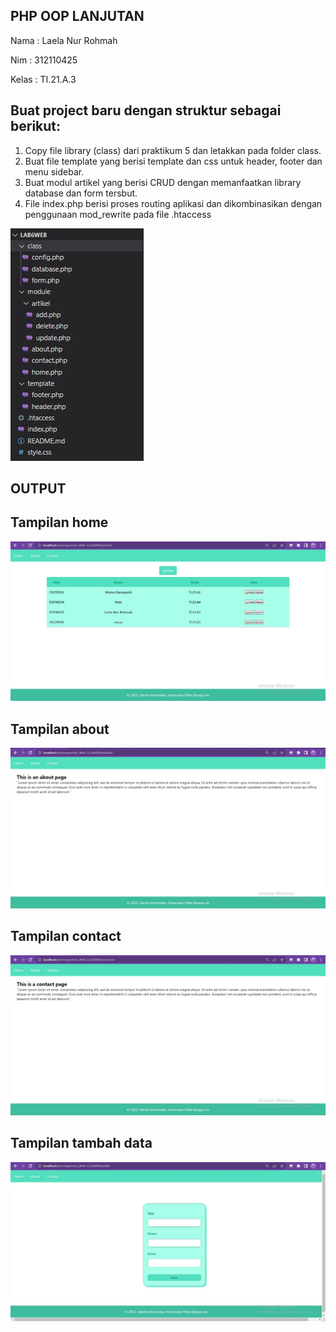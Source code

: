## PHP OOP LANJUTAN

Nama  : Laela Nur Rohmah

Nim   : 312110425

Kelas : TI.21.A.3

## Buat project baru dengan struktur sebagai berikut:

1. Copy file library (class) dari praktikum 5 dan letakkan pada folder class.
2. Buat file template yang berisi template dan css untuk header, footer dan menu sidebar.
3. Buat modul artikel yang berisi CRUD dengan memanfaatkan library database dan form tersbut.
4. File index.php berisi proses routing aplikasi dan dikombinasikan dengan penggunaan mod_rewrite pada file .htaccess


![img 1](img/lab6web.jpg)

## OUTPUT

## Tampilan home

![img 2](img/home.jpg)

## Tampilan about

![img 3](img/about.jpg)

## Tampilan contact

![img 4](img/contact.jpg)

## Tampilan tambah data

![img 5](img/add.jpg)
